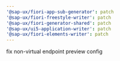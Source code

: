 ```yaml
---
'@sap-ux/fiori-app-sub-generator': patch
'@sap-ux/fiori-freestyle-writer': patch
'@sap-ux/fiori-generator-shared': patch
'@sap-ux/ui5-application-writer': patch
'@sap-ux/fiori-elements-writer': patch
---
```


fix non-virtual endpoint preview config
